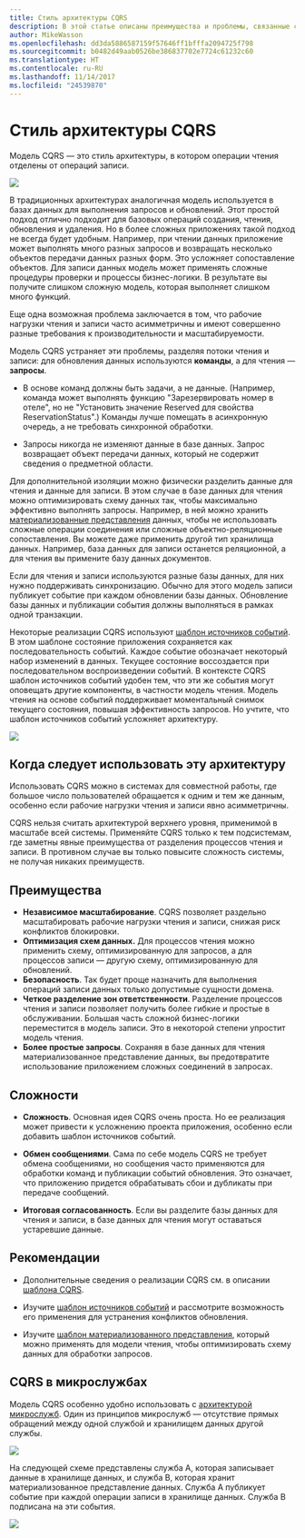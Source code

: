```yaml
---
title: Стиль архитектуры CQRS
description: В этой статье описаны преимущества и проблемы, связанные с использованием архитектур CQRS, а также рекомендации по работе с ними
author: MikeWasson
ms.openlocfilehash: dd3da5886587159f57646ff1bfffa2094725f798
ms.sourcegitcommit: b0482d49aab0526be386837702e7724c61232c60
ms.translationtype: HT
ms.contentlocale: ru-RU
ms.lasthandoff: 11/14/2017
ms.locfileid: "24539870"
---
```

# <a name="cqrs-architecture-style"></a>Стиль архитектуры CQRS

Модель CQRS — это стиль архитектуры, в котором операции чтения отделены от операций записи. 

![](./images/cqrs-logical.svg)

В традиционных архитектурах аналогичная модель используется в базах данных для выполнения запросов и обновлений. Этот простой подход отлично подходит для базовых операций создания, чтения, обновления и удаления. Но в более сложных приложениях такой подход не всегда будет удобным. Например, при чтении данных приложение может выполнять много разных запросов и возвращать несколько объектов передачи данных разных форм. Это усложняет сопоставление объектов. Для записи данных модель может применять сложные процедуры проверки и процессы бизнес-логики. В результате вы получите слишком сложную модель, которая выполняет слишком много функций.

Еще одна возможная проблема заключается в том, что рабочие нагрузки чтения и записи часто асимметричны и имеют совершенно разные требования к производительности и масштабируемости. 

Модель CQRS устраняет эти проблемы, разделяя потоки чтения и записи: для обновления данных используются **команды**, а для чтения — **запросы**.

- В основе команд должны быть задачи, а не данные. (Например, команда может выполнять функцию "Зарезервировать номер в отеле", но не "Установить значение Reserved для свойства ReservationStatus".) Команды лучше помещать в асинхронную очередь, а не требовать синхронной обработки.

- Запросы никогда не изменяют данные в базе данных. Запрос возвращает объект передачи данных, который не содержит сведения о предметной области.

Для дополнительной изоляции можно физически разделить данные для чтения и данные для записи. В этом случае в базе данных для чтения можно оптимизировать схему данных так, чтобы максимально эффективно выполнять запросы. Например, в ней можно хранить [материализованные представления][materialized-view] данных, чтобы не использовать сложные операции соединения или сложные объектно-реляционные сопоставления. Вы можете даже применить другой тип хранилища данных. Например, база данных для записи останется реляционной, а для чтения вы примените базу данных документов.

Если для чтения и записи используются разные базы данных, для них нужно поддерживать синхронизацию. Обычно для этого модель записи публикует событие при каждом обновлении базы данных. Обновление базы данных и публикации события должны выполняться в рамках одной транзакции. 

Некоторые реализации CQRS используют [шаблон источников событий][event-sourcing]. В этом шаблоне состояние приложения сохраняется как последовательность событий. Каждое событие обозначает некоторый набор изменений в данных. Текущее состояние воссоздается при последовательном воспроизведении событий. В контексте CQRS шаблон источников событий удобен тем, что эти же события могут оповещать другие компоненты, в частности модель чтения. Модель чтения на основе событий поддерживает моментальный снимок текущего состояния, повышая эффективность запросов. Но учтите, что шаблон источников событий усложняет архитектуру.

![](./images/cqrs-events.svg)

## <a name="when-to-use-this-architecture"></a>Когда следует использовать эту архитектуру

Использовать CQRS можно в системах для совместной работы, где большое число пользователей обращается к одним и тем же данным, особенно если рабочие нагрузки чтения и записи явно асимметричны.

CQRS нельзя считать архитектурой верхнего уровня, применимой в масштабе всей системы. Применяйте CQRS только к тем подсистемам, где заметны явные преимущества от разделения процессов чтения и записи. В противном случае вы только повысите сложность системы, не получая никаких преимуществ.

## <a name="benefits"></a>Преимущества

- **Независимое масштабирование**. CQRS позволяет раздельно масштабировать рабочие нагрузки чтения и записи, снижая риск конфликтов блокировки.
- **Оптимизация схем данных.**  Для процессов чтения можно применить схему, оптимизированную для запросов, а для процессов записи — другую схему, оптимизированную для обновлений.  
- **Безопасность**. Так будет проще назначить для выполнения операций записи данных только допустимые сущности домена.
- **Четкое разделение зон ответственности**. Разделение процессов чтения и записи позволяет получить более гибкие и простые в обслуживании. Большая часть сложной бизнес-логики переместится в модель записи. Это в некоторой степени упростит модель чтения.
- **Более простые запросы**. Сохраняя в базе данных для чтения материализованное представление данных, вы предотвратите использование приложением сложных соединений в запросах.

## <a name="challenges"></a>Сложности

- **Сложность**. Основная идея CQRS очень проста. Но ее реализация может привести к усложнению проекта приложения, особенно если добавить шаблон источников событий.

- **Обмен сообщениями**. Сама по себе модель CQRS не требует обмена сообщениями, но сообщения часто применяются для обработки команд и публикации событий обновления. Это означает, что приложению придется обрабатывать сбои и дубликаты при передаче сообщений. 

- **Итоговая согласованность**. Если вы разделите базы данных для чтения и записи, в базе данных для чтения могут оставаться устаревшие данные. 

## <a name="best-practices"></a>Рекомендации

- Дополнительные сведения о реализации CQRS см. в описании [шаблона CQRS][cqrs-pattern].

- Изучите [шаблон источников событий][event-sourcing] и рассмотрите возможность его применения для устранения конфликтов обновления.

- Изучите [шаблон материализованного представления][materialized-view], который можно применять для модели чтения, чтобы оптимизировать схему данных для обработки запросов.

## <a name="cqrs-in-microservices"></a>CQRS в микрослужбах

Модель CQRS особенно удобно использовать с [архитектурой микрослужб][microservices]. Один из принципов микрослужб — отсутствие прямых обращений между одной службой и хранилищем данных другой службы.

![](./images/cqrs-microservices-wrong.png)

На следующей схеме представлены служба A, которая записывает данные в хранилище данных, и служба B, которая хранит материализованное представление данных. Служба A публикует событие при каждой операции записи в хранилище данных. Служба B подписана на эти события.

![](./images/cqrs-microservices-right.png)


<!-- links -->

[cqrs-pattern]: ../../patterns/cqrs.md
[event-sourcing]: ../../patterns/event-sourcing.md
[materialized-view]: ../../patterns/materialized-view.md
[microservices]: ./microservices.md
